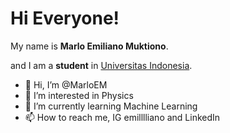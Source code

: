# Hi Everyone! 

My name is **Marlo Emiliano Muktiono**.

and I am a **student** in [Universitas Indonesia](https://www.ui.ac.id/).

- 👋 Hi, I’m @MarloEM
- 👀 I’m interested in Physics
- 🌱 I’m currently learning Machine Learning
- 📫 How to reach me, IG emilllliano and LinkedIn 

<!---
MarloEM/MarloEM is a ✨ special ✨ repository because its `README.md` (this file) appears on your GitHub profile.
You can click the Preview link to take a look at your changes.
--->
